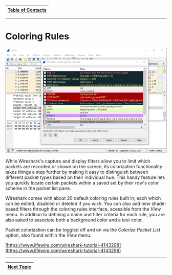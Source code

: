 |[Table of Contacts](/00-Table-of-Contents.md)|
|---|

---

# Coloring Rules

![](/assets/wireshark-colors-59512e8f3df78cae8137715b.png)

While Wireshark's capture and display filters allow you to limit which packets are recorded or shown on the screen, its colorization functionality takes things a step further by making it easy to distinguish between different packet types based on their individual hue. This handy feature lets you quickly locate certain packets within a saved set by their row's color scheme in the packet list pane.

Wireshark comes with about 20 default coloring rules built in; each which can be edited, disabled or deleted if you wish. You can also add new shade-based filters through the coloring rules interface, acessible from the _View_ menu. In addition to defining a name and filter criteria for each rule, you are also asked to associate both a background color and a text color.

Packet colorization can be toggled off and on via the _Colorize Packet List_ option, also found within the _View_ menu.

[https://www.lifewire.com/wireshark-tutorial-4143298](https://www.lifewire.com/wireshark-tutorial-4143298)

---

|[Next Topic](/02-intro-to-networking/netcat.md)|
|---|
